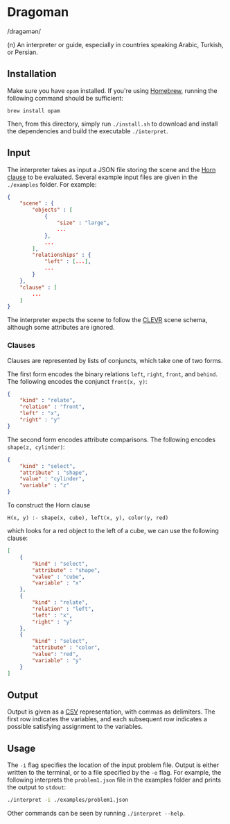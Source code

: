 # Dragoman
/draɡəmən/

(n) An interpreter or guide, especially in countries speaking Arabic, Turkish, or Persian.

## Installation

Make sure you have `opam` installed. If you're using [Homebrew](https://brew.sh), running the following command should be sufficient:

```(bash)
brew install opam
```

Then, from this directory, simply run `./install.sh` to download and install the dependencies and build the executable `./interpret`.

## Input

The interpreter takes as input a JSON file storing the scene and the [Horn clause](https://en.wikipedia.org/wiki/Horn_clause) to be evaluated. Several example input files are given in the `./examples` folder. For example:

```json
{
    "scene" : {
        "objects" : [
            {
                "size" : "large",
                ...
            },
            ...
        ],
        "relationships" : {
            "left" : [...],
            ...
        }
    },
    "clause" : [
        ...
    ]
}
```

The interpreter expects the scene to follow the [CLEVR](https://cs.stanford.edu/people/jcjohns/clevr/) scene schema, although some attributes are ignored.

### Clauses

Clauses are represented by lists of conjuncts, which take one of two forms.

The first form encodes the binary relations `left`, `right`, `front`, and `behind`. The following encodes the conjunct `front(x, y)`:

```json
{
    "kind" : "relate",
    "relation" : "front",
    "left" : "x",
    "right" : "y"
}
```

The second form encodes attribute comparisons. The following encodes `shape(z, cylinder)`:

```json
{
    "kind" : "select",
    "attribute" : "shape",
    "value" : "cylinder",
    "variable" : "z"
}
```

To construct the Horn clause

`H(x, y) :- shape(x, cube), left(x, y), color(y, red)`

which looks for a red object to the left of a cube, we can use the following clause:

```json
[
    {
        "kind" : "select",
        "attribute" : "shape",
        "value" : "cube",
        "variable" : "x"
    },
    {
        "kind" : "relate",
        "relation" : "left",
        "left" : "x",
        "right" : "y"
    },
    {
        "kind" : "select",
        "attribute" : "color",
        "value": "red",
        "variable" : "y"
    }
]
```

## Output

Output is given as a [CSV](https://en.wikipedia.org/wiki/Comma-separated_values) representation, with commas as delimiters. The first row indicates the variables, and each subsequent row indicates a possible satisfying assignment to the variables.

## Usage

The `-i` flag specifies the location of the input problem file. Output is either written to the terminal, or to a file specified by the `-o` flag. For example, the following interprets the `problem1.json` file in the examples folder and prints the output to `stdout`:

```bash
./interpret -i ./examples/problem1.json
```

Other commands can be seen by running `./interpret --help`.
